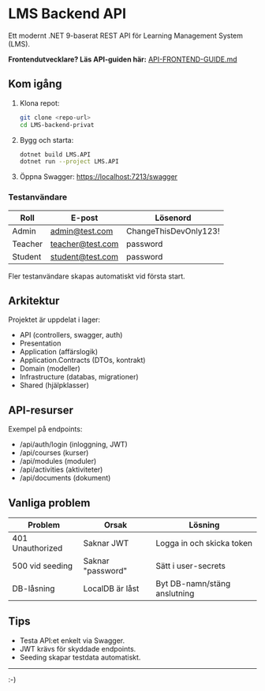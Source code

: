 
# LMS Backend API

Ett modernt .NET 9-baserat REST API för Learning Management System (LMS).

**Frontendutvecklare? Läs API-guiden här:**
[API-FRONTEND-GUIDE.md](API-FRONTEND-GUIDE.md)

## Kom igång
1. Klona repot:
   ```sh
   git clone <repo-url>
   cd LMS-backend-privat
   ```
2. Bygg och starta:
   ```sh
   dotnet build LMS.API
   dotnet run --project LMS.API
   ```
3. Öppna Swagger:
   [https://localhost:7213/swagger](https://localhost:7213/swagger)

### Testanvändare
| Roll     | E-post             | Lösenord                |
|----------|--------------------|-------------------------|
| Admin    | admin@test.com     | ChangeThisDevOnly123!   |
| Teacher  | teacher@test.com   | password                |
| Student  | student@test.com   | password                |
Fler testanvändare skapas automatiskt vid första start.

## Arkitektur
Projektet är uppdelat i lager:
- API (controllers, swagger, auth)
- Presentation
- Application (affärslogik)
- Application.Contracts (DTOs, kontrakt)
- Domain (modeller)
- Infrastructure (databas, migrationer)
- Shared (hjälpklasser)

## API-resurser
Exempel på endpoints:
- /api/auth/login (inloggning, JWT)
- /api/courses (kurser)
- /api/modules (moduler)
- /api/activities (aktiviteter)
- /api/documents (dokument)

## Vanliga problem
| Problem         | Orsak                | Lösning                       |
|-----------------|----------------------|-------------------------------|
| 401 Unauthorized| Saknar JWT           | Logga in och skicka token     |
| 500 vid seeding | Saknar "password"   | Sätt i user-secrets           |
| DB-låsning      | LocalDB är låst      | Byt DB-namn/stäng anslutning  |

## Tips
- Testa API:et enkelt via Swagger.
- JWT krävs för skyddade endpoints.
- Seeding skapar testdata automatiskt.

---

:-)